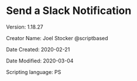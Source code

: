 # Send a Slack Notification

Version: 1.18.27

Creator Name: Joel Stocker @scriptbased

Date Created: 2020-02-21

Date Modified: 2020-03-04

Scripting language: PS
